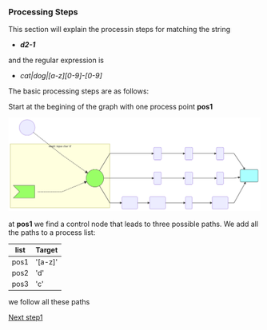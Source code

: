 ### Processing Steps

This section will explain the processin steps for matching the string
* ___d2-1___ 

and the regular expression is 

* _cat|dog|[a-z][0-9]-[0-9]_ 

The basic processing steps are as follows:

Start at the begining of the graph with one process point __pos1__

![](regex-graph-1.svg)

at __pos1__ we find a control node that leads to three possible paths. We add all the paths to a process list:

| list | Target |
| --- | --- |
| pos1 | '[a-z]' |
| pos2 | 'd'  |
| pos3 | 'c' |

we follow all these paths

[Next step1](process2.md)
